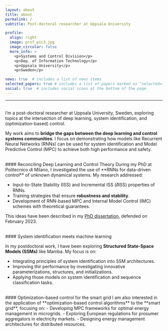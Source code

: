 ```yaml
---
layout: about
title: about
permalink: /
subtitle: Post-doctoral researcher at Uppsala University

profile:
  align: right
  image: prof_pic3.jpg
  image_circular: false
  more_info: >
    <p>Systems and Control Division</p>
    <p>Dep. of Information Technology</p>
    <p>Uppsala University</p>
    <p>Sweden</p>

news: true  # includes a list of news items
selected_papers: true # includes a list of papers marked as "selected={true}"
social: true  # includes social icons at the bottom of the page
---
```


---
<br/>
I’m a post-doctoral researcher at Uppsala University, Sweden, exploring topics at the intersection of deep learning, system identification, and (optimization-based) control.

My work aims to **bridge the gaps between the deep learning and control systems communities**. 
I focus on demonstrating how models like Recurrent Neural Networks (RNNs) can be used for system identification and Model Predictive Control (MPC) to achieve both high performance and safety.


<br/>
#### Reconciling Deep Learning and Control Theory
During my PhD at Politecnico di Milano, I investigated the use of **RNNs for data-driven control** of unknown dynamical systems. My research addressed:

-	Input-to-State Stability (ISS) and Incremental ISS (𝛿ISS) properties of RNNs.
- Training strategies that ensure **robustness and stability**.
-	Development of RNN-based MPC and Internal Model Control (IMC) schemes with theoretical guarantees.

This ideas have been described in my [PhD dissertation](https://bonassifabio.github.io/phd-thesis/), defended on February 2023.


<br/>
#### System identification meets machine learning

In my postdoctoral work, I have been exploring **Structured State-Space Models (SSMs)** like Mamba. My focus is on:
-	Integrating principles of system identification into SSM architectures.
-	Improving thir performance by investigating innovative parameterizations, structures, and initializations.
- Applying those models on system identification and sequence classification tasks.


<br/>
#### Optimization-based control for the smart grid
I am also interested in the application of **optimization-based control algorithms** to the **smart grid**, focusing on:
- Developing MPC frameworks for optimal energy management in microgrids.
-	Exploring European regulations for prosumer aggregators in electricity markets.
-	Designing energy management architectures for distributed resources.

<br/>